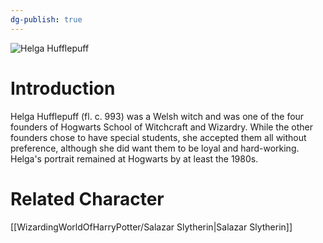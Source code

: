 ```yaml
---
dg-publish: true
---
```

![Helga Hufflepuff](http://rxbg5ysja.bkt.gdipper.com/Helga_Hufflepuff.png)
# Introduction
Helga Hufflepuff (fl. c. 993) was a Welsh witch and was one of the four founders of Hogwarts School of Witchcraft and Wizardry. While the other founders chose to have special students, she accepted them all without preference, although she did want them to be loyal and hard-working. Helga's portrait remained at Hogwarts by at least the 1980s.

# Related Character
[[WizardingWorldOfHarryPotter/Salazar Slytherin\|Salazar Slytherin]]
